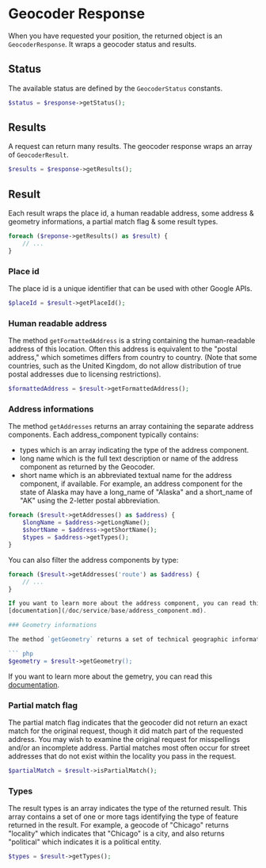 # Geocoder Response

When you have requested your position, the returned object is an `GeocoderResponse`. It wraps a geocoder status and 
results.

## Status

The available status are defined by the `GeocoderStatus` constants.

``` php
$status = $response->getStatus();
```

## Results

A request can return many results. The geocoder response wraps an array of `GeocoderResult`.

``` php
$results = $response->getResults();
```

## Result

Each result wraps the place id, a human readable address, some address & geometry informations, a partial match flag & 
some result types.

``` php
foreach ($reponse->getResults() as $result) {
    // ...
}
```

### Place id

The place id is a unique identifier that can be used with other Google APIs.

``` php
$placeId = $result->getPlaceId();
```

### Human readable address

The method `getFormattedAddress` is a string containing the human-readable address of this location. Often this
address is equivalent to the "postal address," which sometimes differs from country to country. (Note that some
countries, such as the United Kingdom, do not allow distribution of true postal addresses due to licensing
restrictions).

``` php
$formattedAddress = $result->getFormattedAddress();
```

### Address informations

The method `getAddresses` returns an array containing the separate address components. Each address_component
typically contains:

 - types which is an array indicating the type of the address component.
 - long name which is the full text description or name of the address component as returned by the Geocoder.
 - short name which is an abbreviated textual name for the address component, if available. For example, an address
   component for the state of Alaska may have a long_name of "Alaska" and a short_name of "AK" using the 2-letter
   postal abbreviation.

``` php
foreach ($result->getAddresses() as $address) {
    $longName = $address->getLongName();
    $shortName = $address->getShortName();
    $types = $address->getTypes();
}
```

You can also filter the address components by type:

``` php
foreach ($result->getAddresses('route') as $address) {
    // ...
}

If you want to learn more about the address component, you can read this 
[documentation](/doc/service/base/address_component.md).

### Geometry informations

The method `getGeometry` returns a set of technical geographic informations about your geocoding.

``` php
$geometry = $result->getGeometry();
```

If you want to learn more about the gemetry, you can read this [documentation](/docs/service/base/geometry.md).

### Partial match flag

The partial match flag indicates that the geocoder did not return an exact match for the original request, though it
did match part of the requested address. You may wish to examine the original request for misspellings and/or an
incomplete address. Partial matches most often occur for street addresses that do not exist within the locality you
pass in the request.

``` php
$partialMatch = $result->isPartialMatch();
```

### Types

The result types is an array indicates the type of the returned result. This array contains a set of one or more tags
identifying the type of feature returned in the result. For example, a geocode of "Chicago" returns "locality" which
indicates that "Chicago" is a city, and also returns "political" which indicates it is a political entity.

``` php
$types = $result->getTypes();
```
